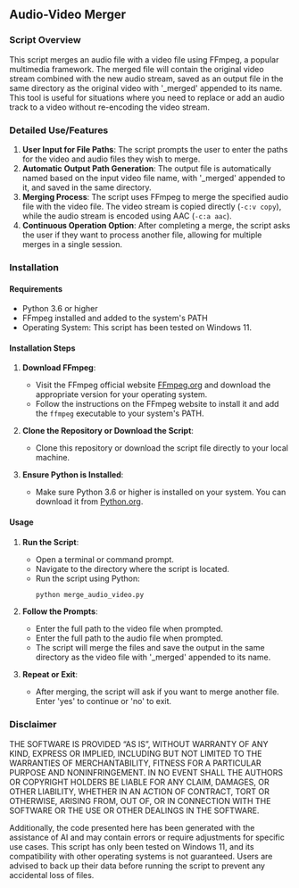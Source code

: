 ## Audio-Video Merger

### Script Overview
This script merges an audio file with a video file using FFmpeg, a popular multimedia framework. The merged file will contain the original video stream combined with the new audio stream, saved as an output file in the same directory as the original video with '_merged' appended to its name. This tool is useful for situations where you need to replace or add an audio track to a video without re-encoding the video stream.

### Detailed Use/Features
1. **User Input for File Paths**: The script prompts the user to enter the paths for the video and audio files they wish to merge.
2. **Automatic Output Path Generation**: The output file is automatically named based on the input video file name, with '_merged' appended to it, and saved in the same directory.
3. **Merging Process**: The script uses FFmpeg to merge the specified audio file with the video file. The video stream is copied directly (`-c:v copy`), while the audio stream is encoded using AAC (`-c:a aac`).
4. **Continuous Operation Option**: After completing a merge, the script asks the user if they want to process another file, allowing for multiple merges in a single session.

### Installation

#### Requirements
- Python 3.6 or higher
- FFmpeg installed and added to the system's PATH
- Operating System: This script has been tested on Windows 11.

#### Installation Steps
1. **Download FFmpeg**: 
   - Visit the FFmpeg official website [FFmpeg.org](https://ffmpeg.org/download.html) and download the appropriate version for your operating system.
   - Follow the instructions on the FFmpeg website to install it and add the `ffmpeg` executable to your system's PATH.

2. **Clone the Repository or Download the Script**: 
   - Clone this repository or download the script file directly to your local machine.

3. **Ensure Python is Installed**:
   - Make sure Python 3.6 or higher is installed on your system. You can download it from [Python.org](https://www.python.org/downloads/).

#### Usage
1. **Run the Script**:
   - Open a terminal or command prompt.
   - Navigate to the directory where the script is located.
   - Run the script using Python:
     ```bash
     python merge_audio_video.py
     ```
2. **Follow the Prompts**:
   - Enter the full path to the video file when prompted.
   - Enter the full path to the audio file when prompted.
   - The script will merge the files and save the output in the same directory as the video file with '_merged' appended to its name.

3. **Repeat or Exit**:
   - After merging, the script will ask if you want to merge another file. Enter 'yes' to continue or 'no' to exit.

### Disclaimer
THE SOFTWARE IS PROVIDED “AS IS”, WITHOUT WARRANTY OF ANY KIND, EXPRESS OR IMPLIED, INCLUDING BUT NOT LIMITED TO THE WARRANTIES OF MERCHANTABILITY, FITNESS FOR A PARTICULAR PURPOSE AND NONINFRINGEMENT. IN NO EVENT SHALL THE AUTHORS OR COPYRIGHT HOLDERS BE LIABLE FOR ANY CLAIM, DAMAGES, OR OTHER LIABILITY, WHETHER IN AN ACTION OF CONTRACT, TORT OR OTHERWISE, ARISING FROM, OUT OF, OR IN CONNECTION WITH THE SOFTWARE OR THE USE OR OTHER DEALINGS IN THE SOFTWARE.

Additionally, the code presented here has been generated with the assistance of AI and may contain errors or require adjustments for specific use cases. This script has only been tested on Windows 11, and its compatibility with other operating systems is not guaranteed. Users are advised to back up their data before running the script to prevent any accidental loss of files.